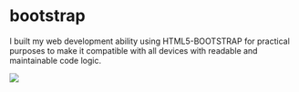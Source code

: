 # bootstrap

I built my web development ability using HTML5-BOOTSTRAP for practical purposes to make it compatible with all devices with readable and maintainable code logic.

![](bootstrap-screen.gif)
